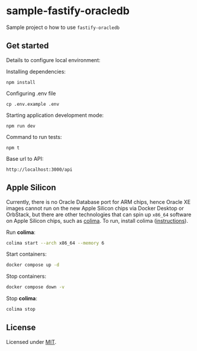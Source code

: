 # sample-fastify-oracledb

Sample project o how to use `fastify-oracledb`


## Get started

Details to configure local environment:

Installing dependencies:

```shell
npm install
```

Configuring .env file

```shell
cp .env.example .env
```

Starting application development mode:

```shell
npm run dev
```

Command to run tests:

```shell
npm t
```

Base url to API:
```
http://localhost:3000/api
```

## Apple Silicon

Currently, there is no Oracle Database port for ARM chips, hence Oracle XE images cannot run on the new Apple Silicon chips via Docker Desktop or OrbStack, but there are other technologies that can spin up `x86_64` software on Apple Silicon chips, such as [colima](https://github.com/abiosoft/colima). 
To run, install colima ([instructions](https://github.com/abiosoft/colima#installation)).

Run **colima**:
```sh
colima start --arch x86_64 --memory 6
```

Start containers:
```sh
docker compose up -d
```

Stop containers:
```sh
docker compose down -v
```

Stop **colima**:
```sh
colima stop
```

## License

Licensed under [MIT](./LICENSE).
